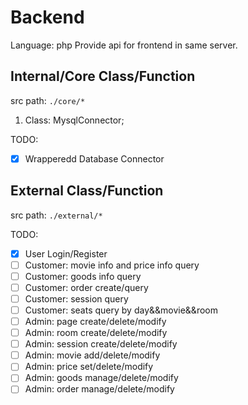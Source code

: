 # Backend
Language: php
Provide api for frontend in same server. 

## Internal/Core Class/Function
src path: ```./core/* ```

1. Class: MysqlConnector;


TODO:
- [x] Wrapperedd Database Connector


## External Class/Function
src path: ```./external/* ```

TODO:
- [x] User Login/Register
- [ ] Customer: movie info and price info query
- [ ] Customer: goods info query
- [ ] Customer: order create/query
- [ ] Customer: session query
- [ ] Customer: seats query by day&&movie&&room
- [ ] Admin: page create/delete/modify
- [ ] Admin: room create/delete/modify
- [ ] Admin: session create/delete/modify
- [ ] Admin: movie add/delete/modify
- [ ] Admin: price set/delete/modify
- [ ] Admin: goods manage/delete/modify
- [ ] Admin: order manage/delete/modify
